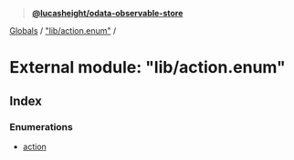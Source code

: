 > **[@lucasheight/odata-observable-store](../README.md)**

[Globals](../globals.md) / ["lib/action.enum"](_lib_action_enum_.md) /

# External module: "lib/action.enum"

## Index

### Enumerations

* [action](../enums/_lib_action_enum_.action.md)